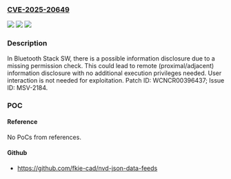 ### [CVE-2025-20649](https://cve.mitre.org/cgi-bin/cvename.cgi?name=CVE-2025-20649)
![](https://img.shields.io/static/v1?label=Product&message=MT6880%2C%20MT6890%2C%20MT6980%2C%20MT6990%2C%20MT7663%2C%20MT7902%2C%20MT7925%2C%20MT7927%2C%20MT7961&color=blue)
![](https://img.shields.io/static/v1?label=Version&message=SDK%20release%203.6%20and%20before%20%20%2F%20openWRT%2023.05%20&color=brightgreen)
![](https://img.shields.io/static/v1?label=Vulnerability&message=CWE-280%20Improper%20Handling%20of%20Insufficient%20Permissions%20or%20Privileges&color=brightgreen)

### Description

In Bluetooth Stack SW, there is a possible information disclosure due to a missing permission check. This could lead to remote (proximal/adjacent) information disclosure with no additional execution privileges needed. User interaction is not needed for exploitation. Patch ID: WCNCR00396437; Issue ID: MSV-2184.

### POC

#### Reference
No PoCs from references.

#### Github
- https://github.com/fkie-cad/nvd-json-data-feeds

